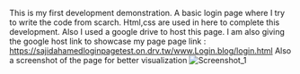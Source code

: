 This is my first development demonstration. A basic login page where I try to write the code from scarch. Html,css are used in here to complete this development. Also I used a google drive to host this page.
I am also giving the google host link to showcase my page
page link : https://sajidahamedloginpagetest.on.drv.tw/www.Login.blog/login.html
Also a screenshot of the page for better visualization 
![Screenshot_1](https://github.com/user-attachments/assets/dc0d9bbf-d3e1-4ad1-b7b3-4a78d6029125)
